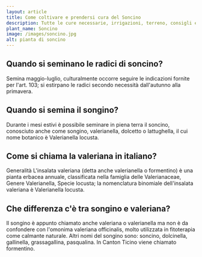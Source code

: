 ```yaml
---
layout: article
title: Come coltivare e prendersi cura del Soncino
description: Tutte le cure necessarie, irrigazioni, terreno, consigli e molto altro sulla coltivazione del Soncino
plant_name: Soncino
image: /images/soncino.jpg
alt: pianta di soncino
---
```


## Quando si seminano le radici di soncino?

Semina maggio-luglio, culturalmente occorre seguire le indicazioni fornite per l'art. 103; si estirpano le radici secondo necessità dall'autunno alla primavera.

## Quando si semina il songino?

Durante i mesi estivi è possibile seminare in piena terra il soncino, conosciuto anche come songino, valerianella, dolcetto o lattughella, il cui nome botanico è Valerianella locusta.

## Come si chiama la valeriana in italiano?

Generalità L'insalata valeriana (detta anche valerianella o formentino) è una pianta erbacea annuale, classificata nella famiglia delle Valerianaceae, Genere Valerianella, Specie locusta; la nomenclatura binomiale dell'insalata valeriana è Valerianella locusta.

## Che differenza c'è tra songino e valeriana?

Il songino è appunto chiamato anche valeriana o valerianella ma non è da confondere con l'omonima valeriana officinalis, molto utilizzata in fitoterapia come calmante naturale. Altri nomi del songino sono: soncino, dolcinella, gallinella, grassagallina, pasqualina. In Canton Ticino viene chiamato formentino.

